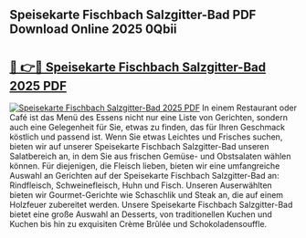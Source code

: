 ## Speisekarte Fischbach Salzgitter-Bad PDF Download Online 2025 0Qbii

# <h2><a href="http://gccdrq2.nevu.top/?p=Speisekarte+Fischbach+Salzgitter-Bad">🔗 👉🔴 Speisekarte Fischbach Salzgitter-Bad 2025 PDF</a></h2>

[![Speisekarte Fischbach Salzgitter-Bad 2025 PDF](https://i.imgur.com/dBaPXMq.png)](http://gccdrq2.nevu.top/?p=Speisekarte+Fischbach+Salzgitter-Bad)
In einem Restaurant oder Café ist das Menü des Essens nicht nur eine Liste von Gerichten, sondern auch eine Gelegenheit für Sie, etwas zu finden, das für Ihren Geschmack köstlich und passend ist. Wenn Sie etwas Leichtes und Frisches suchen, bieten wir auf unserer Speisekarte Fischbach Salzgitter-Bad unseren Salatbereich an, in dem Sie aus frischen Gemüse- und Obstsalaten wählen können. Für diejenigen, die Fleisch lieben, bieten wir eine umfangreiche Auswahl an Gerichten auf der Speisekarte Fischbach Salzgitter-Bad an: Rindfleisch, Schweinefleisch, Huhn und Fisch. Unseren Auserwählten bieten wir Gourmet-Gerichte wie Schaschlik und Steak an, die auf einem Holzfeuer zubereitet werden. Unsere Speisekarte Fischbach Salzgitter-Bad bietet eine große Auswahl an Desserts, von traditionellen Kuchen und Kuchen bis hin zu exquisiten Crème Brûlée und Schokoladensouffle.
